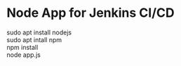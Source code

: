 <h1>Node App for Jenkins CI/CD</h1>

sudo apt install nodejs <br>
sudo apt intall npm<br>
npm install<br>
node app.js<br>

